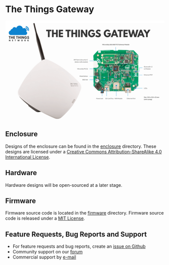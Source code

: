 # The Things Gateway

![The Things Gateway](doc/header.png)

## Enclosure

Designs of the enclosure can be found in the [enclosure](./enclosure) directory. These designs are licensed under a [Creative Commons Attribution-ShareAlike 4.0 International License](http://creativecommons.org/licenses/by-sa/4.0/).

## Hardware

Hardware designs will be open-sourced at a later stage.

## Firmware

Firmware source code is located in the [firmware](./firmware) directory. Firmware source code is released under a [MIT License](https://opensource.org/licenses/MIT).

## Feature Requests, Bug Reports and Support

- For feature requests and bug reports, create an [issue on Github](https://github.com/TheThingsProducts/gateway/issues)
- Community support on our [forum](https://www.thethingsnetwork.org/forum/c/gateways/the-things-gateway)
- Commercial support by [e-mail](mailto:support@thethingsproducts.com)
